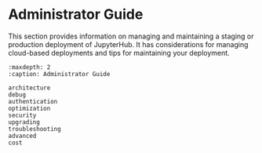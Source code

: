 # Administrator Guide

This section provides information on managing and maintaining a staging or
production deployment of JupyterHub. It has considerations for managing
cloud-based deployments and tips for maintaining your deployment.

```{toctree}
:maxdepth: 2
:caption: Administrator Guide

architecture
debug
authentication
optimization
security
upgrading
troubleshooting
advanced
cost
```
